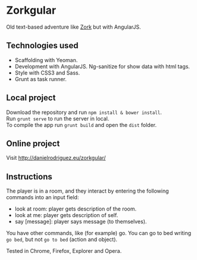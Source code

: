 # Zorkgular

Old text-based adventure like <a href="https://www.youtube.com/watch?v=wFzg5WeSpDE&list=PLDD70139B89105635&index=1">Zork</a> but with AngularJS.

## Technologies used

- Scaffolding with Yeoman.
- Development with AngularJS. Ng-sanitize for show data with html tags.
- Style with CSS3 and Sass.
- Grunt as task runner.

## Local project

Download the repository and run `npm install & bower install`.<br>
Run `grunt serve` to run the server in local.<br>
To compile the app run `grunt build` and open the `dist` folder.

## Online project

Visit http://danielrodriguez.eu/zorkgular/
 
## Instructions

The player is in a room, and they interact by entering the following commands into an input field:

- look at room: player gets description of the room.
- look at me: player gets description of self.
- say [message]: player says message (to themselves).

You have other commands, like (for example) go. You can go to bed writing `go bed`, but not `go to bed` (action and object).
 <p>
 
Tested in Chrome, Firefox, Explorer and Opera.
